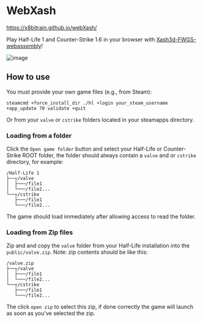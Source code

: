 # WebXash

https://x8bitrain.github.io/webXash/

Play Half-Life 1 and Counter-Strike 1.6 in your browser with [Xash3d-FWGS-webassembly](https://github.com/yohimik/webxash3d-fwgs)!

![image](https://github.com/user-attachments/assets/46d9265a-8e1a-4f80-8419-f7b04aa7925b)


## How to use

You must provide your own game files (e.g., from Steam):

```shell
steamcmd +force_install_dir ./hl +login your_steam_username +app_update 70 validate +quit
```

Or from your `valve` or `cstrike` folders located in your steamapps directory.

### Loading from a folder

Click the `Open game folder` button and select your Half-Life or Counter-Strike ROOT folder, the folder should always contain a `valve` and or `cstrike` directory, for example:

```shell
/Half-Life 1
├──┬/valve                  
│  ├───/file1           
│  └───/file2...  
└──┬/cstrike                  
   ├───/file1           
   └───/file2...  
```

The game should load immediately after allowing access to read the folder.

### Loading from Zip files

Zip and and copy the `valve` folder from your Half-Life installation into the `public/valve.zip`.
Note: zip contents should be like this:
```shell
/valve.zip
├──┬/valve                  
│  ├───/file1           
│  └───/file2...  
└──┬/cstrike                  
   ├───/file1           
   └───/file2...  
```

The click `open zip` to select this zip, if done correctly the game will launch as soon as you've selected the zip.
